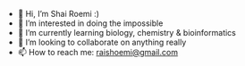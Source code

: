 - 👋 Hi, I’m Shai Roemi :)
- 👀 I’m interested in doing the impossible
- 🌱 I’m currently learning biology, chemistry & bioinformatics
- 💞️ I’m looking to collaborate on anything really
- 📫 How to reach me: raishoemi@gmail.com

<!---
jayleeman12/jayleeman12 is a ✨ special ✨ repository because its `README.md` (this file) appears on your GitHub profile.
You can click the Preview link to take a look at your changes.
--->
